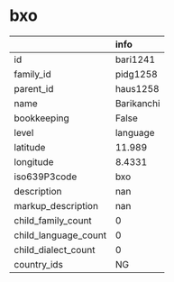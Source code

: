 # bxo
|                      | info       |
|:---------------------|:-----------|
| id                   | bari1241   |
| family_id            | pidg1258   |
| parent_id            | haus1258   |
| name                 | Barikanchi |
| bookkeeping          | False      |
| level                | language   |
| latitude             | 11.989     |
| longitude            | 8.4331     |
| iso639P3code         | bxo        |
| description          | nan        |
| markup_description   | nan        |
| child_family_count   | 0          |
| child_language_count | 0          |
| child_dialect_count  | 0          |
| country_ids          | NG         |